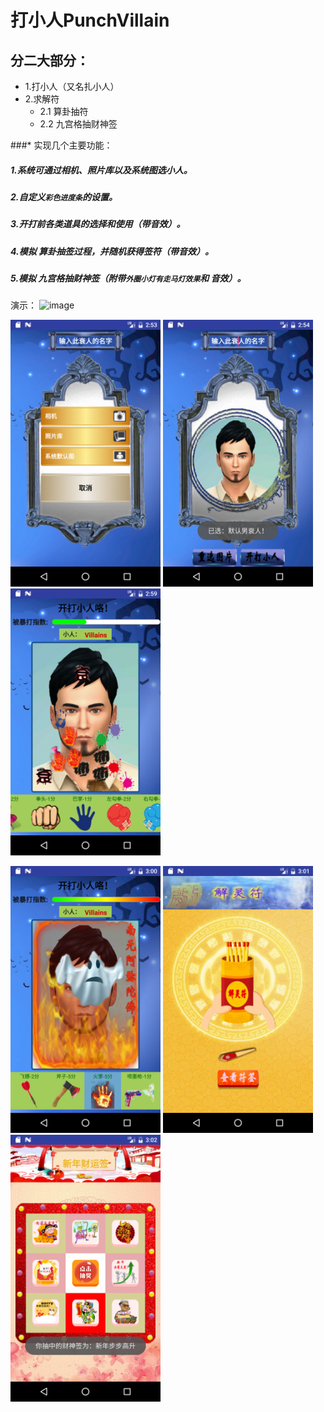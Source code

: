 # 打小人PunchVillain

## 分二大部分：
   * 1.打小人（又名扎小人）
   * 2.求解符
      * 2.1 算卦抽符
      * 2.2 九宫格抽财神签
      
###* 实现几个主要功能：

#####  1.系统可通过相机、照片库以及系统图选小人。

#####  2.自定义`彩色进度条`的设置。

#####  3.开打前各类道具的选择和使用（带音效）。

#####  4.模拟 算卦抽签过程，并随机获得签符（带音效）。

#####  5.模拟 九宫格抽财神签（附带`外圈小灯有走马灯效果`和 音效）。

演示：
![image](https://github.com/sallyQin/PunchVillain/raw/master/app/src/main/res/raw/readme_display.jpg)

![image](https://github.com/sallyQin/PunchVillain/raw/master/app/src/main/res/raw/readme1.png)
![image](https://github.com/sallyQin/PunchVillain/raw/master/app/src/main/res/raw/readme2.png)
![image](https://github.com/sallyQin/PunchVillain/raw/master/app/src/main/res/raw/readme3.png)

![image](https://github.com/sallyQin/PunchVillain/raw/master/app/src/main/res/raw/readme4.png)
![image](https://github.com/sallyQin/PunchVillain/raw/master/app/src/main/res/raw/readme5.png)
![image](https://github.com/sallyQin/PunchVillain/raw/master/app/src/main/res/raw/readme6.png)




